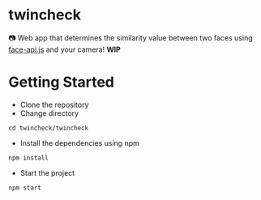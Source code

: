 # twincheck
:camera: Web app that determines the similarity value between two faces using [face-api.js](https://github.com/justadudewhohacks/face-api.js) and your camera! **WIP**

# Getting Started
- Clone the repository
- Change directory
```shell
cd twincheck/twincheck
```
- Install the dependencies using npm
```shell
npm install
```
- Start the project
```shell
npm start
```
